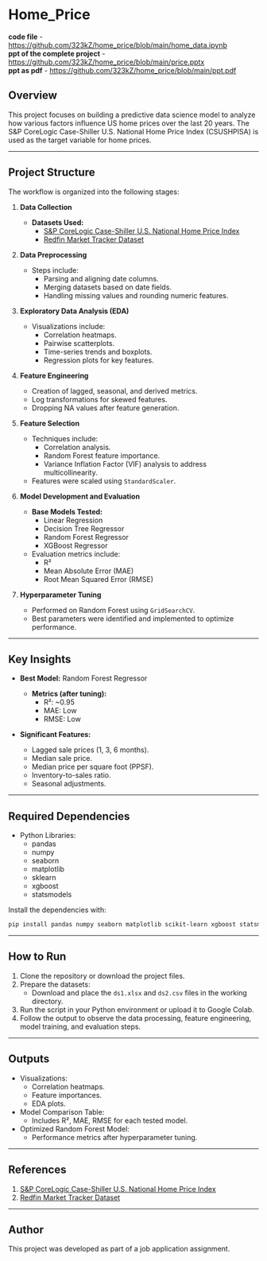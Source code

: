 # Home_Price
**code file** -  https://github.com/323kZ/home_price/blob/main/home_data.ipynb   
**ppt of the complete project** - https://github.com/323kZ/home_price/blob/main/price.pptx   
**ppt as pdf** - https://github.com/323kZ/home_price/blob/main/ppt.pdf


## Overview

This project focuses on building a predictive data science model to analyze how various factors influence US home prices over the last 20 years. The S&P CoreLogic Case-Shiller U.S. National Home Price Index (CSUSHPISA) is used as the target variable for home prices.

---

## Project Structure

The workflow is organized into the following stages:

1. **Data Collection**

   - **Datasets Used:**
     - [S&P CoreLogic Case-Shiller U.S. National Home Price Index](https://fred.stlouisfed.org/series/CSUSHPISA)
     - [Redfin Market Tracker Dataset](https://redfin-public-data.s3.us-west-2.amazonaws.com/redfin_market_tracker/us_national_market_tracker.tsv000.gz)

2. **Data Preprocessing**

   - Steps include:
     - Parsing and aligning date columns.
     - Merging datasets based on date fields.
     - Handling missing values and rounding numeric features.

3. **Exploratory Data Analysis (EDA)**

   - Visualizations include:
     - Correlation heatmaps.
     - Pairwise scatterplots.
     - Time-series trends and boxplots.
     - Regression plots for key features.

4. **Feature Engineering**

   - Creation of lagged, seasonal, and derived metrics.
   - Log transformations for skewed features.
   - Dropping NA values after feature generation.

5. **Feature Selection**

   - Techniques include:
     - Correlation analysis.
     - Random Forest feature importance.
     - Variance Inflation Factor (VIF) analysis to address multicollinearity.
   - Features were scaled using `StandardScaler`.

6. **Model Development and Evaluation**

   - **Base Models Tested:**
     - Linear Regression
     - Decision Tree Regressor
     - Random Forest Regressor
     - XGBoost Regressor
   - Evaluation metrics include:
     - R²
     - Mean Absolute Error (MAE)
     - Root Mean Squared Error (RMSE)

7. **Hyperparameter Tuning**

   - Performed on Random Forest using `GridSearchCV`.
   - Best parameters were identified and implemented to optimize performance.

---

## Key Insights

- **Best Model:** Random Forest Regressor

  - **Metrics (after tuning):**
    - R²: \~0.95
    - MAE: Low
    - RMSE: Low

- **Significant Features:**

  - Lagged sale prices (1, 3, 6 months).
  - Median sale price.
  - Median price per square foot (PPSF).
  - Inventory-to-sales ratio.
  - Seasonal adjustments.

---

## Required Dependencies

- Python Libraries:
  - pandas
  - numpy
  - seaborn
  - matplotlib
  - sklearn
  - xgboost
  - statsmodels

Install the dependencies with:

```bash
pip install pandas numpy seaborn matplotlib scikit-learn xgboost statsmodels
```

---

## How to Run

1. Clone the repository or download the project files.
2. Prepare the datasets:
   - Download and place the `ds1.xlsx` and `ds2.csv` files in the working directory.
3. Run the script in your Python environment or upload it to Google Colab.
4. Follow the output to observe the data processing, feature engineering, model training, and evaluation steps.

---

## Outputs

- Visualizations:
  - Correlation heatmaps.
  - Feature importances.
  - EDA plots.
- Model Comparison Table:
  - Includes R², MAE, RMSE for each tested model.
- Optimized Random Forest Model:
  - Performance metrics after hyperparameter tuning.

---

## References

1. [S&P CoreLogic Case-Shiller U.S. National Home Price Index](https://fred.stlouisfed.org/series/CSUSHPISA)
2. [Redfin Market Tracker Dataset](https://redfin-public-data.s3.us-west-2.amazonaws.com/redfin_market_tracker/us_national_market_tracker.tsv000.gz)

---

## Author

This project was developed as part of a job application assignment.
